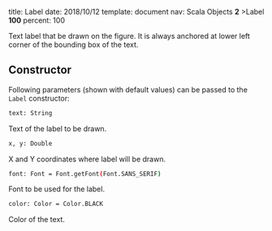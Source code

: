 title:      Label
date:       2018/10/12
template:   document
nav:        Scala Objects __2__ >Label __100__
percent:    100

Text label that be drawn on the figure. It is always anchored at lower left corner of the
bounding box of the text.

## Constructor

Following parameters (shown with default values) can be passed to the `Label` constructor:

```bash
text: String
```
Text of the label to be drawn.

```bash
x, y: Double
```
X and Y coordinates where label will be drawn.

```bash
font: Font = Font.getFont(Font.SANS_SERIF)
```
Font to be used for the label.

```bash
color: Color = Color.BLACK
```
Color of the text.